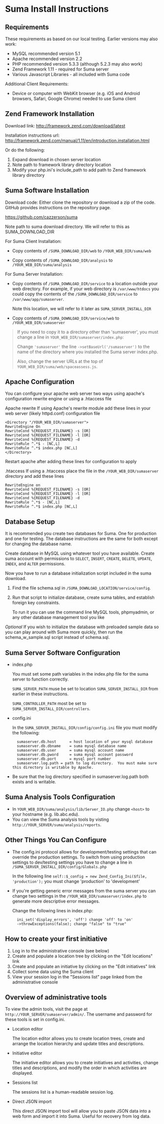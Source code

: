 Suma Install Instructions
==========================

Requirements
-------------

These requirements as based on our local testing. Earlier versions may also work:

* MySQL recommended version 5.1
* Apache recommended version 2.2
* PHP recommended version 5.3.3 (although 5.2.3 may also work)
* Zend Framework 1.11 - required for Suma server
* Various Javascript Libraries - all included with Suma code

Additional Client Requirements:

* Device or computer with WebKit browser (e.g. iOS and Android browsers, Safari, Google Chrome) needed to use Suma client


Zend Framework Installation
-----------------------------

Download link: http://framework.zend.com/download/latest
 
Installation instructions url: http://framework.zend.com/manual/1.11/en/introduction.installation.html
 
Or do the following:

1. Expand download in chosen server location
2. Note path to framework library directory location
3. Modify your php.ini's include_path to add path to Zend framework library directory


Suma Software Installation
---------------------------

Download code: Either clone the repository or download a zip of the
code. GitHub provides instructions on the repository page.

https://github.com/cazzerson/suma

Note path to suma download directory.  We will refer to this as SUMA_DOWNLOAD_DIR

For Suma Client Installation:

* Copy contents of `/SUMA_DOWNLOAD_DIR/web` to `/YOUR_WEB_DIR/suma/web`

* Copy contents of `/SUMA_DOWNLOAD_DIR/analysis` to `/YOUR_WEB_DIR/suma/analysis`


For Suma Server Installation:

* Copy contents of `/SUMA_DOWNLOAD_DIR/service` to a location outside your web directory. For example, if your web directory is `/var/www/htdocs` you could copy the contents of the `/SUMA_DOWNLOAD_DIR/service` to `/var/www/app/sumaserver`.

    Note this location, we will refer to it later as `SUMA_SERVER_INSTALL_DIR`

* Copy contents of `/SUMA_DOWNLOAD_DIR/service/web` to `/YOUR_WEB_DIR/sumaserver`

> If you need to copy it to a directory other than 'sumaserver', you must change a line in `YOUR_WEB_DIR/sumaserver/index.php`:
>
> Change `'sumaserver'` the line `->setBaseUrl('/sumaserver')` to the     name of the directory where you installed the Suma server index.php.
>
> Also, change the server URLs at the top of `YOUR_WEB_DIR/suma/web/spaceassess.js`.


Apache Configuration
---------------------

You can configure your apache web server two ways using apache's configuration rewrite engine or using a .htaccess file

Apache rewrite
If using Apache's rewrite module add these lines in your web server (likely httpd.conf) configuration file 

    <Directory "/YOUR_WEB_DIR/sumaserver">  
    RewriteEngine On
    RewriteCond %{REQUEST_FILENAME} -s [OR]
    RewriteCond %{REQUEST_FILENAME} -l [OR]
    RewriteCond %{REQUEST_FILENAME} -d
    RewriteRule ^.*$ - [NC,L]
    RewriteRule ^.*$ index.php [NC,L]
    </Directory>
                
Restart apache after adding these lines for configuration to apply

.htaccess
If using a .htaccess place the file in the `/YOUR_WEB_DIR/sumaserver` directory and add these lines
 
    RewriteEngine on
    RewriteCond %{REQUEST_FILENAME} -s [OR]
    RewriteCond %{REQUEST_FILENAME} -l [OR]
    RewriteCond %{REQUEST_FILENAME} -d
    RewriteRule ^.*$ - [NC,L]
    RewriteRule ^.*$ index.php [NC,L]
    
    
Database Setup
---------------

It is recommended you create two databases for Suma.  One for production and one for testing.  The database instructions are the same for both except for changing the database name.

Create database in MySQL using whatever tool you have available.
Create suma account with permissions to `SELECT`, `INSERT`, `CREATE`, `DELETE`, `UPDATE`, `INDEX`, and `ALTER` permissions.

Now you have to run a database initialization script included in the suma download. 

1. Find the file schema.sql in `/SUMA_DOWNLOAD_LOCATION/service/config`.
2. Run that script to initialize database, create suma tables, and establish foreign key constraints.
    
    To run it you can use the command line MySQL tools, phpmyadmin, or any other database management tool you like

*Optional* If you wish to initialize the database with preloaded sample data so you can play around with Suma more quickly, then run the schema_w_sample.sql script instead of schema.sql.


Suma Server Software Configuration
-----------------------------------

* index.php

    You must set some path variables in the index.php file for the suma server to function correctly.

    `SUMA_SERVER_PATH` muse be set to location `SUMA_SERVER_INSTALL_DIR` from earlier in these instructions.

    `SUMA_CONTROLLER_PATH` most be set to `SUMA_SERVER_INSTALL_DIR/controllers`.

* config.ini

    In the `SUMA_SERVER_INSTALL_DIR/config/config.ini` file you must modify the following:

        sumaserver.db.host      = host location of your mysql database
        sumaserver.db.dbname    = suma mysql database name
        sumaserver.db.user      = suma mysql account name
        sumaserver.db.pword     = suma mysql account password
        sumaserver.db.port      = mysql port number
        sumaserver.log.path = path to log directory.  You must make sure this directory is writable by Apache.

* Be sure that the log directory specified in sumaserver.log.path both exists and is writable. 

Suma Analysis Tools Configuration
----------------------------------

* In `YOUR_WEB_DIR/suma/analysis/lib/Server_IO.php` change `<host>` to your hostname (e.g. lib.abc.edu).
* You can view the Suma analysis tools by visting `http://YOUR_SERVER/suma/analysis/reports`.

Other Things You Can Configure
-------------------------------

* The config.ini protocol allows for development/testing settings that can override the production settings.  To switch from using production settings to dev/testing settings you have to change a line in `/SUMA_SERVER_INSTALL_DIR/config/Globals.php`

    In the following line `self::$_config = new Zend_Config_Ini($file, 'production');` you must change 'production' to 'development'

* If you're getting generic error messages from the suma server you can change two settings in the `/YOUR_WEB_DIR/sumaserver/index.php` to generate more descriptive error messages.

    Change the following lines in index.php:

        ini_set('display_errors', 'off') change 'off' to 'on'
        ->throwExceptions(false); change "false" to "true"


How to create your first initiative
------------------------------------

1. Log in to the administrative console (see below)
2. Create and populate a location tree by clicking on the "Edit locations" link
3. Create and populate an initiative by clicking on the "Edit initiatives" link
4. Collect some data using the Suma client
5. View your session log in the "Sessions list" page linked from the administrative console


Overview of administrative tools
---------------------------------

To view the admin tools, visit the page at `http://YOUR_SERVER/sumaserver/admin/`. The username and password for these tools is set in config.ini.

* Location editor
    
    The location editor allows you to create location trees, create and arrange the location hierarchy and update titles and descriptions.

* Initiative editor

    The initiative editor allows you to create initiatives and activities, change titles and descriptions, and modify the order in which activities are displayed.

* Sessions list
    
    The sessions list is a human-readable session log.

* Direct JSON import
    
    This direct JSON import tool will allow you to paste JSON data into a web form and import it into Suma. Useful for recovery from log data.
